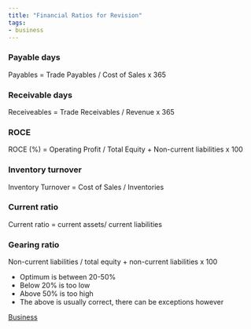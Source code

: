 ```yaml
---
title: "Financial Ratios for Revision"
tags:
- business
---
```


### Payable days

Payables = Trade Payables / Cost of Sales x 365


### Receivable days

Receiveables = Trade Receivables / Revenue x 365


### ROCE

ROCE (%) = Operating Profit / Total Equity + Non-current liabilities x 100

### Inventory turnover

Inventory Turnover = Cost of Sales / Inventories


### Current ratio

Current ratio = current assets/ current liabilities

### Gearing ratio

Non-current liabilities / total equity + non-current liabilities x 100

- Optimum is between 20-50%
- Below 20% is too low
- Above 50% is too high
- The above is usually correct, there can be exceptions however


[Business](/Business)
